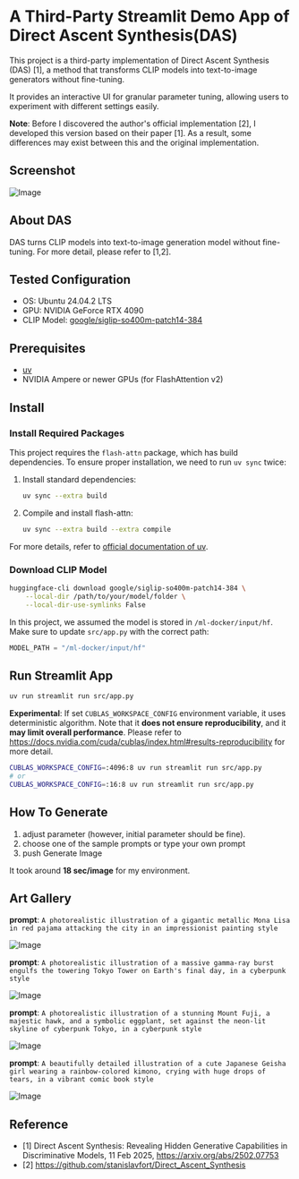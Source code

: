 # A Third-Party Streamlit Demo App of Direct Ascent Synthesis(DAS)

This project is a third-party implementation of Direct Ascent Synthesis (DAS) [1], a method that transforms CLIP models into text-to-image generators without fine-tuning.

It provides an interactive UI for granular parameter tuning, allowing users to experiment with different settings easily.

**Note**: Before I discovered the author's official implementation [2], I developed this version based on their paper [1]. As a result, some differences may exist between this and the original implementation.

## Screenshot

![Image](https://github.com/user-attachments/assets/6798c262-c89c-4a11-b047-a1f4128cfef6)

## About DAS

DAS turns CLIP models into text-to-image generation model without fine-tuning. For more detail, please refer to [1,2].

## Tested Configuration

- OS: Ubuntu 24.04.2 LTS
- GPU: NVIDIA GeForce RTX 4090
- CLIP Model: [google/siglip-so400m-patch14-384](https://huggingface.co/google/siglip-so400m-patch14-384)

## Prerequisites

- [uv](https://docs.astral.sh/uv/concepts/tools/)
- NVIDIA Ampere or newer GPUs (for FlashAttention v2)

## Install

### Install Required Packages

This project requires the `flash-attn` package, which has build dependencies.
To ensure proper installation, we need to run `uv sync` twice:

1. Install standard dependencies:
    ```bash
    uv sync --extra build
    ```
2. Compile and install flash-attn:
    ```bash
    uv sync --extra build --extra compile
    ```

For more details, refer to [official documentation of uv](https://docs.astral.sh/uv/concepts/projects/config/#build-isolation).

### Download CLIP Model

```bash
huggingface-cli download google/siglip-so400m-patch14-384 \
    --local-dir /path/to/your/model/folder \
    --local-dir-use-symlinks False
```

In this project, we assumed the model is stored in `/ml-docker/input/hf`. Make sure to update `src/app.py` with the correct path:

```python
MODEL_PATH = "/ml-docker/input/hf"
```

## Run Streamlit App

```bash
uv run streamlit run src/app.py
```

**Experimental**: If set `CUBLAS_WORKSPACE_CONFIG` environment variable, it uses deterministic algorithm. Note that it **does not ensure reproducibility**, and it **may limit overall performance**.
Please refer to https://docs.nvidia.com/cuda/cublas/index.html#results-reproducibility for more detail.

```bash
CUBLAS_WORKSPACE_CONFIG=:4096:8 uv run streamlit run src/app.py
# or
CUBLAS_WORKSPACE_CONFIG=:16:8 uv run streamlit run src/app.py
```

## How To Generate

1. adjust parameter (however, initial parameter should be fine).
2. choose one of the sample prompts or type your own prompt
3. push Generate Image

It took around **18 sec/image** for my environment.

## Art Gallery

**prompt**: `A photorealistic illustration of a gigantic metallic Mona Lisa in red pajama attacking the city in an impressionist painting style`

![Image](https://github.com/user-attachments/assets/58f2a0f4-b04b-4ef5-9317-ba8e6a29a248)

**prompt**: `A photorealistic illustration of a massive gamma-ray burst engulfs the towering Tokyo Tower on Earth's final day, in a cyberpunk style`

![Image](https://github.com/user-attachments/assets/811872ae-5150-4288-be74-677e1a2b9d7f)

**prompt**: `A photorealistic illustration of a stunning Mount Fuji, a majestic hawk, and a symbolic eggplant, set against the neon-lit skyline of cyberpunk Tokyo, in a cyberpunk style`

![Image](https://github.com/user-attachments/assets/5cdb3826-38f1-4b9a-8d1b-df521c0479bc)

**prompt**: `A beautifully detailed illustration of a cute Japanese Geisha girl wearing a rainbow-colored kimono, crying with huge drops of tears, in a vibrant comic book style`

![Image](https://github.com/user-attachments/assets/6fa8b2ce-73d3-40f8-aec5-5a528c4a9339)

## Reference

- [1] Direct Ascent Synthesis: Revealing Hidden Generative Capabilities in Discriminative Models, 11 Feb 2025, https://arxiv.org/abs/2502.07753
- [2] https://github.com/stanislavfort/Direct_Ascent_Synthesis